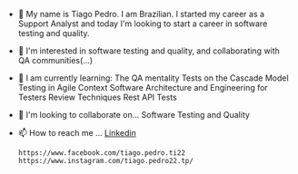 - 👋 My name is Tiago Pedro. I am Brazilian. I started my career as a Support Analyst and today I'm looking to start a career in software testing and quality.

- 👀 I'm interested in 
       software testing and quality, and collaborating with QA communities(...)
- 🌱 I am currently learning:
          The QA mentality
          Tests on the Cascade Model
          Testing in Agile Context
          Software Architecture and Engineering for Testers
          Review Techniques
          Rest API Tests
- 💞️ I'm looking to collaborate on...
        Software Testing and Quality
- 📫 How to reach me ...
       <a href=" https://www.linkedin.com/in/tiago-pedro-3b8b94104/" rel="nofollow">Linkedin</a>
     
      https://www.facebook.com/tiago.pedro.ti22
      https://www.instagram.com/tiago.pedro22.tp/
      
<!---
Tiago1022/Tiago1022 is a ✨ special ✨ repository because its `README.md` (this file) appears on your GitHub profile.
You can click the Preview link to take a look at your changes.
--->
